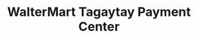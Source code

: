 ---
title: "WalterMart Tagaytay Payment Center"
url: /tagaytay/waltermart-tagaytay-payment-center/
shop: kiosk
---